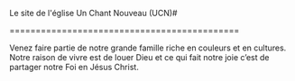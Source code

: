 Le site de l'église Un Chant Nouveau (UCN)#

============================================

Venez faire partie de notre grande famille riche en couleurs et en cultures. Notre raison de vivre est de louer Dieu et ce qui fait notre joie c’est de partager notre Foi en Jésus Christ.